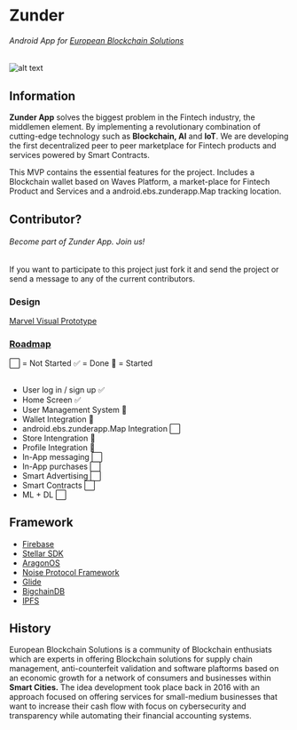 # Zunder
###### Android App for [European Blockchain Solutions](http://euroblockchain.solutions/)
![alt text](http://euroblockchain.solutions/wp-content/uploads/2015/12/tech.png)

## Information
**Zunder App** solves the biggest problem in the Fintech industry, the middlemen element. By implementing a revolutionary combination of cutting-edge technology such as **Blockchain, AI** and **IoT**. We are developing the first decentralized peer to peer marketplace for Fintech products and services powered by Smart Contracts.

This MVP contains the essential features for the project. Includes a Blockchain wallet based on Waves Platform, a market-place for Fintech Product and Services and a android.ebs.zunderapp.Map tracking location.

## Contributor?
###### Become part of Zunder App. Join us!
If you want to participate to this project just fork it and send the project or send a message to any of the current contributors. 

### Design
[Marvel Visual Prototype](https://marvelapp.com/project/2444817/)
### [Roadmap](https://drive.google.com/open?id=1QoCi-DfRYoa19_vxnsDsPL16XilcRPyQ)
:white_large_square: = Not Started  :white_check_mark: = Done :large_blue_circle: = Started  
##  
- User log in / sign up :white_check_mark:
- Home Screen :white_check_mark:
- User Management System  :large_blue_circle:
- Wallet Integration  :large_blue_circle:
- android.ebs.zunderapp.Map Integration :white_large_square:
- Store Intengration :large_blue_circle:
- Profile Integration :large_blue_circle:
- In-App messaging :white_large_square:
- In-App purchases :white_large_square:
- Smart Advertising :white_large_square:
- Smart Contracts :white_large_square:
- ML + DL :white_large_square:

## Framework
- [Firebase](https://firebase.google.com)
- [Stellar SDK](https://github.com/stellar/java-stellar-android.ebs.zunderapp.sdk)
- [AragonOS](https://aragon.one/)
- [Noise Protocol Framework](http://noiseprotocol.org/)
- [Glide](https://github.com/bumptech/glide)
- [BigchainDB](https://www.bigchaindb.com/)
- [IPFS](https://github.com/ipfs/ipfs)

## History
European Blockchain Solutions is a community of Blockchain enthusiats which are experts in offering Blockchain solutions for supply chain management, anti-counterfeit validation and software plaftorms based on an economic growth for a network of consumers and businesses within **Smart Cities.** The idea development took place back in 2016 with an approach focused on offering services for small-medium businesses that want to increase their cash flow with focus on cybersecurity and transparency while automating their financial accounting systems. 
